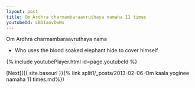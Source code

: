 ```yaml
---
layout: post
title: Om Ardhra charmambaraavruthaya namaha 11 times
youtubeId: LBOIanvDwWs
---
```

 
 
Om Ardhra charmambaraavruthaya nama 
 
 -  Who uses the blood soaked elephant hide to cover himself 
 
  
 
  
 
 
 
 
 
 


{% include youtubePlayer.html id=page.youtubeId %}
 
[Next]({{ site.baseurl }}{% link  split1/_posts/2013-02-06-Om kaala yoginee namaha 11 times.md%})
 
